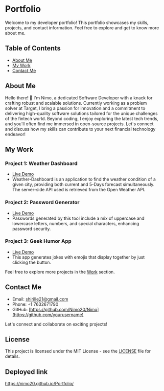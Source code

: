 # Portfolio

Welcome to my developer portfolio! This portfolio showcases my skills, projects, and contact information. Feel free to explore and get to know more about me.

## Table of Contents
- [About Me](#about-me)
- [My Work](#my-work)
- [Contact Me](#contact-me)

## About Me
Hello there! 👋 I'm Nimo, a dedicated Software Developer with a knack for crafting robust and scalable
 solutions. Currently working as a problem solver at Target, I bring a
 passion for innovation and a commitment to delivering high-quality software solutions tailored for
 the unique challenges of the fintech world. Beyond coding, I enjoy exploring the latest tech trends, and
 you'll often
 find me immersed in open-source projects. Let's connect and discuss how my skills can contribute to your
 next financial
 technology endeavor!

## My Work
### Project 1: Weather Dashboard
- [Live Demo](https://nimo20.github.io/Weather-dashboard/)
- Weather-Dashboard is an application to find the weather condition of a given city, providing both current and 5-Days forecast simultaneously. The server-side API used is retrieved from the Open Weather API.

### Project 2: Password Generator
- [Live Demo](https://nimo20.github.io/Password/)
- Passwords generated by this tool include a mix of uppercase and lowercase letters, numbers, and special characters, enhancing password security.

### Project 3: Geek Humor App
- [Live Demo](https://nimo20.github.io/Geek-Humor/)
- This app generates jokes with emojis that display together by just clicking the button.

Feel free to explore more projects in the [Work](#work) section.

## Contact Me
- Email: [shirille21@gmail.com](mailto:your.email@example.com)
- Phone: +1 7632671790
- GitHub: [https://github.com/Nimo20/Nimo](https://github.com/yourusername)

Let's connect and collaborate on exciting projects!

## License
This project is licensed under the MIT License - see the [LICENSE](LICENSE) file for details.

## Deployed link

https://nimo20.github.io/Portfolio/

